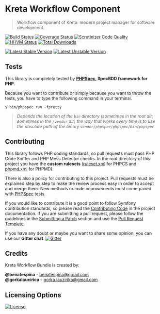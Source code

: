 # Kreta Workflow Component
> Workflow component of Kreta: modern project manager for software development.

[![Build Status](https://travis-ci.org/kreta/Workflow.svg?branch=master)](https://travis-ci.org/kreta/Workflow)
[![Coverage Status](https://img.shields.io/coveralls/kreta/Workflow.svg)](https://coveralls.io/r/kreta/Workflow)
[![Scrutinizer Code Quality](https://scrutinizer-ci.com/g/kreta/Workflow/badges/quality-score.png?b=master)](https://scrutinizer-ci.com/g/kreta/Workflow/?branch=master)
[![HHVM Status](http://hhvm.h4cc.de/badge/kreta/workflow.svg)](http://hhvm.h4cc.de/package/kreta/workflow)
[![Total Downloads](https://poser.pugx.org/kreta/workflow/downloads)](https://packagist.org/packages/kreta/workflow)

[![Latest Stable Version](https://poser.pugx.org/kreta/workflow/v/stable.svg)](https://packagist.org/packages/kreta/workflow)
[![Latest Unstable Version](https://poser.pugx.org/kreta/workflow/v/unstable.svg)](https://packagist.org/packages/kreta/workflow)

Tests
-----

This library is completely tested by **[PHPSpec][1], SpecBDD framework for PHP**.

Because you want to contribute or simply because you want to throw the tests, you have to type the following command
in your terminal.

    $ bin/phpspec run -fpretty

>*Depends the location of the `bin` directory (sometimes in the root dir; sometimes in the `/vendor` dir) the way that
works every time is to use the absolute path of the binary `vendor/phpspec/phpspec/bin/phpspec`*

Contributing
------------

This library follows PHP coding standards, so pull requests must pass PHP Code Sniffer and PHP Mess Detector
checks. In the root directory of this project you have the **custom rulesets** ([ruleset.xml]() for PHPCS and
[phpmd.xml]() for PHPMD).

There is also a policy for contributing to this project. Pull requests must
be explained step by step to make the review process easy in order to
accept and merge them. New methods or code improvements must come paired with [PHPSpec][1] tests.

If you would like to contribute it is a good point to follow Symfony contribution standards,
so please read the [Contributing Code][2] in the project
documentation. If you are submitting a pull request, please follow the guidelines
in the [Submitting a Patch][3] section and use the [Pull Request Template][4].

If you have any doubt or maybe you want to share some opinion, you can use our **Gitter chat**.
[![Gitter](https://badges.gitter.im/Join%20Chat.svg)](https://gitter.im/kreta/kreta?utm_source=badge&utm_medium=badge&utm_campaign=pr-badge&utm_content=badge)

[1]: http://www.phpspec.net/
[2]: http://symfony.com/doc/current/contributing/code/index.html
[3]: http://symfony.com/doc/current/contributing/code/patches.html#check-list
[4]: http://symfony.com/doc/current/contributing/code/patches.html#make-a-pull-request

Credits
-------
Kreta Workflow Bundle is created by:
>
**@benatespina** - [benatespina@gmail.com](mailto:benatespina@gmail.com)<br/>
**@gorkalaucirica** - [gorka.lauzirika@gmail.com](mailto:gorka.lauzirika@gmail.com)

Licensing Options
-----------------
[![License](https://poser.pugx.org/kreta/workflow/license.svg)](https://github.com/kreta/kreta/blob/master/LICENSE)
